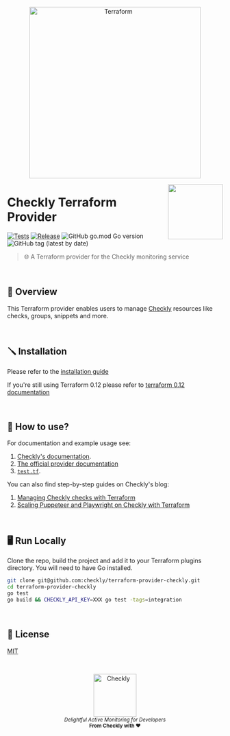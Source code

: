 <p align="center">
  <img width="400px" src="./docs/images/terraform.png" alt="Terraform" />
</p>

<p>
  <img height="128" src="https://www.checklyhq.com/images/footer-logo.svg" align="right" />
  <h1>Checkly Terraform Provider</h1>
</p>

[![Tests](https://github.com/checkly/terraform-provider-checkly/actions/workflows/test.yml/badge.svg?branch=main)](https://github.com/checkly/terraform-provider-checkly/actions/workflows/test.yml)
[![Release](https://github.com/checkly/terraform-provider-checkly/actions/workflows/release.yml/badge.svg)](https://github.com/checkly/terraform-provider-checkly/actions/workflows/release.yml)
![GitHub go.mod Go version](https://img.shields.io/github/go-mod/go-version/checkly/terraform-provider-checkly)
![GitHub tag (latest by date)](https://img.shields.io/github/v/tag/checkly/terraform-provider-checkly?label=Version)

> 🌐 A Terraform provider for the Checkly monitoring service

<br>

## 👀 Overview

This Terraform provider enables users to manage [Checkly](https://checklyhq.com) resources like checks, groups, snippets and more.

<br>

## 🪛 Installation

Please refer to the [installation guide](https://github.com/checkly/terraform-provider-checkly/blob/main/docs/guides/getting-started.md)

If you're still using Terraform 0.12 please refer to [terraform 0.12 documentation](https://github.com/checkly/terraform-provider-checkly/blob/main/docs/guides/support-for-terraform-0.12.md)

<br>

## 🔧 How to use?

For documentation and example usage see:
1. [Checkly's documentation](https://www.checklyhq.com/docs/integrations/terraform/).
2. [The official provider documentation](https://registry.terraform.io/providers/checkly/checkly/latest/docs)
3. [`test.tf`](https://github.com/checkly/terraform-provider-checkly/blob/main/test.tf).

You can also find step-by-step guides on Checkly's blog:

1. [Managing Checkly checks with Terraform](https://blog.checklyhq.com/managing-checkly-checks-with-terraform/)
2. [Scaling Puppeteer and Playwright on Checkly with Terraform](https://blog.checklyhq.com/scaling-puppeteer-playwright-on-checkly-with-terraform/)

<br>

## 🖥️ Run Locally

Clone the repo, build the project and add it to your Terraform plugins directory. You will need to have Go installed.

```bash
git clone git@github.com:checkly/terraform-provider-checkly.git
cd terraform-provider-checkly
go test
go build && CHECKLY_API_KEY=XXX go test -tags=integration
```

<br>

## 📄 License

[MIT](https://github.com/checkly/terraform-checkly-provider/blob/main/LICENSE)

<br>


<p align="center">
  <a href="https://checklyhq.com?utm_source=github&utm_medium=sponsor-logo-github&utm_campaign=headless-recorder" target="_blank">
  <img width="100px" src="https://www.checklyhq.com/images/text_racoon_logo.svg" alt="Checkly" />
  </a>
  <br />
  <i><sub>Delightful Active Monitoring for Developers</sub></i>
  <br>
  <b><sub>From Checkly with ♥️</sub></b>
<p>
